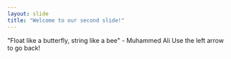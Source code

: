 ```yaml
---
layout: slide
title: "Welcome to our second slide!"
---
```

"Float like a butterfly, string like a bee" - Muhammed Ali
Use the left arrow to go back!
